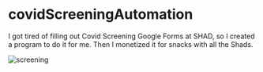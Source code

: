 # covidScreeningAutomation
I got tired of filling out Covid Screening Google Forms at SHAD, so I created a program to do it for me. Then I monetized it for snacks with all the Shads. 


![screening](https://user-images.githubusercontent.com/63879791/183089726-cc12942a-6a85-4757-89e1-23657f29e820.png)
